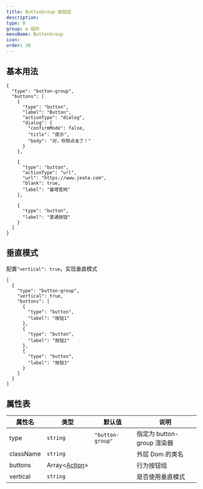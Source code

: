 ```yaml
---
title: ButtonGroup 按钮组
description:
type: 0
group: ⚙ 组件
menuName: ButtonGroup
icon:
order: 30
---
```


## 基本用法

```schema:height="200" scope="body"
{
  "type": "button-group",
  "buttons": [
    {
      "type": "button",
      "label": "Button",
      "actionType": "dialog",
      "dialog": {
        "confirmMode": false,
        "title": "提示",
        "body": "对，你刚点击了！"
      }
    },

    {
      "type": "button",
      "actionType": "url",
      "url": "https://www.jeata.com",
      "blank": true,
      "label": "基塔官网"
    },

    {
      "type": "button",
      "label": "普通按钮"
    }
  ]
}
```

## 垂直模式

配置`"vertical": true`，实现垂直模式

```schema:height="200" scope="body"
[
  {
    "type": "button-group",
    "vertical": true,
    "buttons": [
      {
        "type": "button",
        "label": "按钮1"
      },
      {
        "type": "button",
        "label": "按钮2"
      },
      {
        "type": "button",
        "label": "按钮3"
      }
    ]
  }
]
```

## 属性表

| 属性名    | 类型                      | 默认值           | 说明                       |
| --------- | ------------------------- | ---------------- | -------------------------- |
| type      | `string`                  | `"button-group"` | 指定为 button-group 渲染器 |
| className | `string`                  |                  | 外层 Dom 的类名            |
| buttons   | Array<[Action](./action)> |                  | 行为按钮组                 |
| vertical  | `string`                  |                  | 是否使用垂直模式           |
